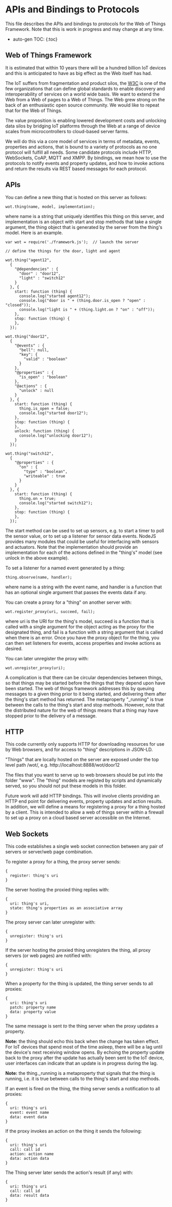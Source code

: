 # APIs and Bindings to Protocols

This file describes the APIs and bindings to protocols for the Web of Things Framework. Note that this is work in progress and may change at any time.

* auto-gen TOC:
{:toc}

## Web of Things Framework

It is estimated that within 10 years there will be a hundred billion IoT devices and this is anticipated to have as big effect as the Web itself has had.

The IoT suffers from fragmentation and product silos, the [W3C](http://www.w3.org/) is one of the few organizations that can define global standards to enable discovery and interoperability of services on a world wide basis. We want to extend the Web from a Web of pages to a Web of Things. The Web grew strong on the back of an enthusiastic open source community. We would like to repeat that for the Web of Things.

The value proposition is enabling lowered development costs and unlocking data silos by bridging IoT platforms through the Web at a range of device scales from microcontrollers to cloud-based server farms.

We will do this via a core model of services in terms of metadata, events, properties and actions, that is bound to a variety of protocols as no one protocol will fulfill all needs. Some candidate protocols include HTTP, WebSockets, CoAP, MQTT and XMPP. By bindings, we mean how to use the protocols to notify events and property updates, and how to invoke actions and return the results via REST based messages for each protocol. 

## APIs

You can define a new thing that is hosted on this server as follows:

```
wot.thing(name, model, implementation);
```
where name is a string that uniquely identifies this thing on this server, and implementation is an object with start and stop methods that take a single argument, the thing object that is generated by the server from the thing's model. Here is an example.

```
var wot = require('./framework.js');  // launch the server

// define the things for the door, light and agent
  
wot.thing("agent12",
  {
    "@dependencies" : {
      "door" : "door12",
      "light" : "switch12"
    }
  }, {
    start: function (thing) {
      console.log("started agent12");
      console.log("door is " + (thing.door.is_open ? "open" : "closed"));
      console.log("light is " + (thing.light.on ? "on" : "off"));
    },
    stop: function (thing) {
    },
  });

wot.thing("door12",
  {
    "@events" : {
      "bell": null,
      "key": {
        "valid" : "boolean"
      }
    },
    "@properties" : {
      "is_open" : "boolean"
    },
    "@actions" : {
      "unlock" : null
    }
  }, {
    start: function (thing) {
      thing.is_open = false;
      console.log("started door12");
    },
    stop: function (thing) {
    },
    unlock: function (thing) {
      console.log("unlocking door12");
    }
  });
  
wot.thing("switch12",
  {
    "@properties" : {
      "on" : {
        "type" : "boolean",
        "writeable" : true
      }
    }
  }, {
    start: function (thing) {
      thing.on = true;
      console.log("started switch12");
    },
    stop: function (thing) {
    },
  });
```
The start method can be used to set up sensors, e.g. to start a timer to poll the sensor value, or to set up a listener for sensor data events. NodeJS provides many modules that could be useful for interfacing with sensors and actuators. Note that the implementation should provide an implementation for each of the actions defined in the "thing's" model (see unlock in the above example).

To set a listener for a named event generated by a thing:

```
thing.observe(name, handler);
```

where name is a string with the event name, and handler is a function that has an optional single argument that passes the events data if any.

You can create a proxy for a "thing" on another server with:

```
wot.register_proxy(uri, succeed, fail);
```
where uri is the URI for the thing's model, succeed is a function that is called with a single argument for the object acting as the proxy for the designated thing, and fail is a function with a string argument that is called when there is an error. Once you have the proxy object for the thing, you can then set listeners for events, access properties and invoke actions as desired.

You can later unregister the proxy with:

```
wot.unregister_proxy(uri);
```

A complication is that there can be circular dependencies between things, so that things may be started before the things that they depend upon have been started. The web of things framework addresses this by queuing messages to a given thing prior to it being started, and delivering them after the thing's start method has returned. The metaproperty "_running" is true between the calls to the thing's start and stop methods. However, note that the distributed nature for the web of things means that a thing may have stopped prior to the delivery of a message. 

## HTTP

This code currently only supports HTTP for downloading resources for use by Web browsers, and for access to "thing" descriptions in JSON-LD.

"Things" that are locally hosted on the server are exposed under the top level path /wot/, e.g.  http://localhost:8888/wot/door12

The files that you want to serve up to web browsers should be put into the folder "www". The "thing" models are registed by scripts and dynamically served, so you should not put these models in this folder.

Future work will add HTTP bindings. This will involve clients providing an HTTP end point for delivering events, property updates and action results.  In addition, we will define a means for registering a proxy for a thing hosted by a client. This is intended to allow a web of things server within a firewall to set up a proxy on a cloud based server accessible on the Internet.

## Web Sockets

This code establishes a single web socket connection between any pair of servers or server/web page combination.

To register a proxy for a thing, the proxy server sends:

```
{
  register: thing's uri
}
```
The server hosting the proxied thing replies with:

```
{
  uri: thing's uri,
  state: thing's properties as an associative array
}
```

The proxy server can later unregister with:

```
{
  unregister: thing's uri
}
```

If the server hosting the proxied thing unregisters the thing, all proxy servers (or web pages) are notified with:

```
{
  unregister: thing's uri
}
```

When a property for the thing is updated, the thing server sends to all proxies:

```
{
  uri: thing's uri
  patch: property name
  data: property value
}
```

The same message is sent *to* the thing server when the proxy updates a property. 

**Note:** the thing should echo this back when the change has taken effect. For IoT devices that spend most of the time asleep, there will be a lag until the device's next receiving window opens. By echoing the property update back to the proxy after the update has actually been sent to the IoT device, user interfaces can indicate that an update is in progress during the lag.

**Note:** the thing._running is a metaproperty that signals that the thing is running, i.e. it is true between calls to the thing's start and stop methods.

If an event is fired on the thing, the thing server sends a notification to all proxies:

```
{
  uri: thing's uri
  event: event name
  data: event data
}
```

If the proxy invokes an action on the thing it sends the following:

```
{
  uri: thing's uri
  call: call id
  action: action name
  data: action data
}
```

The Thing server later sends the action's result (if any) with:

```
{
  uri: thing's uri
  call: call id
  data: result data
}
```